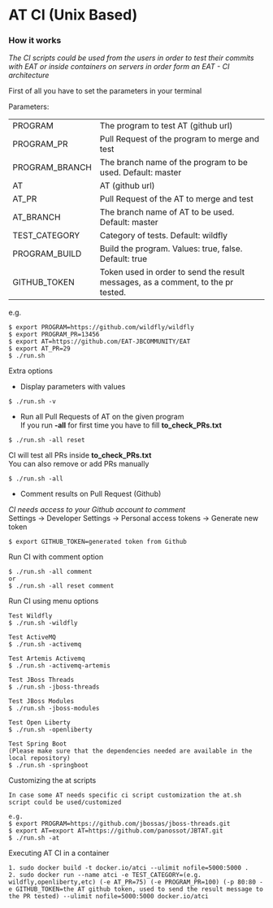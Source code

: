 AT CI (Unix Based)
===================

### How it works
*The CI scripts could be used from the users in order to test their commits with EAT or inside containers on servers in order form an EAT - CI architecture*

First of all you have to set the parameters in your terminal

Parameters:
<table>
<tr>
<td>PROGRAM</td>
<td>The program to test AT (github url)</td>
</tr>
<tr>
<td>PROGRAM_PR</td>
<td>Pull Request of the program to merge and test</td>
</tr>
<tr>
<td>PROGRAM_BRANCH</td>
<td>The branch name of the program to be used. Default: master</td>
</tr>
<tr>
<td>AT</td>
<td>AT (github url)</td>
</tr>
<tr>
<td>AT_PR</td>
<td>Pull Request of the AT to merge and test</td>
</tr>
<tr>
<td>AT_BRANCH</td>
<td>The branch name of AT to be used. Default: master</td>
</tr>
<tr>
<td>TEST_CATEGORY</td>
<td>Category of tests. Default: wildfly</td>
</tr>
<tr>
<td>PROGRAM_BUILD</td>
<td>Build the program. Values: true, false. Default: true</td>
</tr>
<tr>
<td>GITHUB_TOKEN</td>
<td>Token used in order to send the result messages, as a comment, to the pr tested.</td>
</tr>
</table>

e.g.
```
$ export PROGRAM=https://github.com/wildfly/wildfly
$ export PROGRAM_PR=13456
$ export AT=https://github.com/EAT-JBCOMMUNITY/EAT
$ export AT_PR=29
$ ./run.sh
```

Extra options 
- Display parameters with values
```
$ ./run.sh -v
```

- Run all Pull Requests of AT on the given program  
If you run **-all** for first time you have to fill **to_check_PRs.txt**
```
$ ./run.sh -all reset
```
CI will test all PRs inside **to_check_PRs.txt**  
You can also remove or add PRs manually
```
$ ./run.sh -all
```

- Comment results on Pull Request (Github)  
  
*CI needs access to your Github account to comment*  
Settings -> Developer Settings -> Personal access tokens -> Generate new token
```
$ export GITHUB_TOKEN=generated token from Github
```
Run CI with comment option
```
$ ./run.sh -all comment
or
$ ./run.sh -all reset comment
```
Run CI using menu options
```
Test Wildfly
$ ./run.sh -wildfly

Test ActiveMQ
$ ./run.sh -activemq

Test Artemis Activemq
$ ./run.sh -activemq-artemis

Test JBoss Threads
$ ./run.sh -jboss-threads

Test JBoss Modules
$ ./run.sh -jboss-modules

Test Open Liberty
$ ./run.sh -openliberty

Test Spring Boot
(Please make sure that the dependencies needed are available in the local repository)
$ ./run.sh -springboot
```
Customizing the at scripts
```
In case some AT needs specific ci script customization the at.sh script could be used/customized

e.g.
$ export PROGRAM=https://github.com/jbossas/jboss-threads.git
$ export AT=export AT=https://github.com/panossot/JBTAT.git
$ ./run.sh -at
```

Executing AT CI in a container
```
1. sudo docker build -t docker.io/atci --ulimit nofile=5000:5000 .
2. sudo docker run --name atci -e TEST_CATEGORY=(e.g. wildfly,openliberty,etc) (-e AT_PR=75) (-e PROGRAM_PR=100) (-p 80:80 -e GITHUB_TOKEN=the AT github token, used to send the result message to the PR tested) --ulimit nofile=5000:5000 docker.io/atci
```

